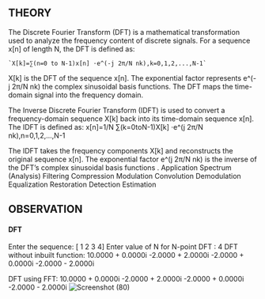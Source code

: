 ## THEORY

The Discrete Fourier Transform (DFT) is a mathematical transformation used to analyze the frequency content of discrete signals. For a sequence x[n] of length N, the DFT is defined as:

    `X[k]=∑(n=0 to N-1)x[n] ⋅e^(-j 2π/N nk),k=0,1,2,...,N-1`

X[k] is the DFT of the sequence x[n]. The exponential factor represents e^(-j 2π/N nk) the complex sinusoidal basis functions. The DFT maps the time-domain signal into the frequency domain.

The Inverse Discrete Fourier Transform (IDFT) is used to convert a frequency-domain sequence X[k] back into its time-domain sequence x[n]. The IDFT is defined as: x[n]=1/N ∑(k=0toN-1)X[k] ⋅e^(j 2π/N nk),n=0,1,2,...,N-1

The IDFT takes the frequency components X[k] and reconstructs the original sequence x[n]. The exponential factor e^(j 2π/N nk) is the inverse of the DFT’s complex sinusoidal basis functions . Application Spectrum (Analysis) Filtering Compression Modulation Convolution Demodulation Equalization Restoration Detection Estimation

## OBSERVATION
#### DFT

Enter the sequence: 
[ 1 2 3 4]
Enter value of N for N-point DFT :
4
DFT without inbuilt function:
  10.0000 + 0.0000i  -2.0000 + 2.0000i  -2.0000 + 0.0000i  -2.0000 - 2.0000i

DFT using FFT:
  10.0000 + 0.0000i  -2.0000 + 2.0000i  -2.0000 + 0.0000i  -2.0000 - 2.0000i
![Screenshot (80)](https://github.com/user-attachments/assets/9903539d-2203-47ac-9372-16c4b3653714)




